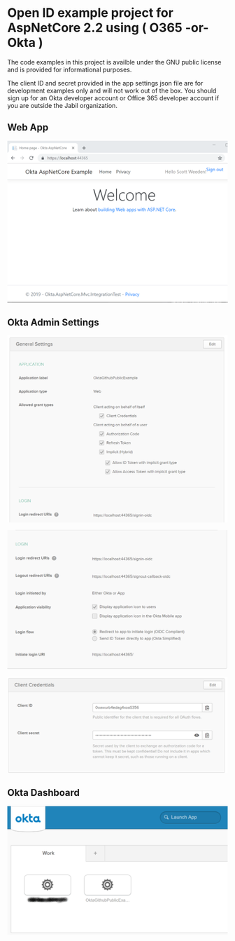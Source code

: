 ﻿# Open ID example project for AspNetCore 2.2 using ( O365 -or- Okta )

The code examples in this project is availble under the GNU public license and is provided for informational purposes.

The client ID and secret provided in the app settings json file are for development examples only and will not work out of the box. You should sign up for an Okta developer account or Office 365 developer account if you are outside the Jabil organization.

## Web App
![Web Application](./Content/ScreenShot.png)

## Okta Admin Settings

![Okta Settings 1](./Content/ScreenShot2.png)

![Okta Settings 2](./Content/ScreenShot3.png)

![Okta Settings 3](./Content/ScreenShot4.png)

## Okta Dashboard 

![Okta Icon](./Content/ScreenShot5.png)

